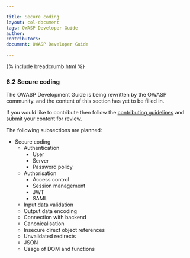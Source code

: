 ```yaml
---

title: Secure coding
layout: col-document
tags: OWASP Developer Guide
author:
contributors:
document: OWASP Developer Guide

---
```


{% include breadcrumb.html %}
### 6.2 Secure coding

The OWASP Development Guide is being rewritten by the OWASP community.
and the content of this section has yet to be filled in.

If you would like to contribute then follow the 
[contributing guidelines](https://github.com/OWASP/www-project-developer-guide/blob/main/CONTRIBUTING.md)
and submit your content for review.

The following subsections are planned:

  * Secure coding
    * Authentication
      * User
      * Server
      * Password policy
    * Authorisation
      * Access control
      * Session management
      * JWT
      * SAML
    * Input data validation
    * Output data encoding
    * Connection with backend
    * Canonicalisation
    * Insecure direct object references
    * Unvalidated redirects
    * JSON
    * Usage of DOM and functions
